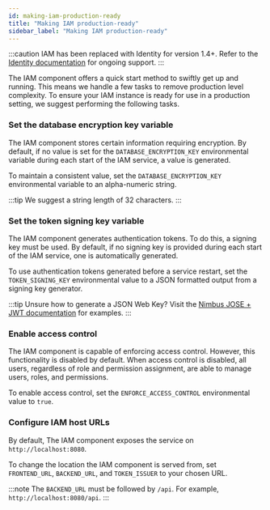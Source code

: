 ```yaml
---
id: making-iam-production-ready
title: "Making IAM production-ready"
sidebar_label: "Making IAM production-ready"
---
```


:::caution
IAM has been replaced with Identity for version 1.4+. Refer to the
[Identity documentation](../../identity/what-is-identity.md) for ongoing support.
:::

The IAM component offers a quick start method to swiftly get up and running. This means we handle a few tasks to remove production level complexity. To ensure your IAM instance is ready for use in a production setting, we suggest performing the following tasks.

### Set the database encryption key variable

The IAM component stores certain information requiring encryption. By default, if no value is set for the `DATABASE_ENCRYPTION_KEY` environmental variable during each start of the IAM service, a value is generated.

To maintain a consistent value, set the `DATABASE_ENCRYPTION_KEY` environmental variable to an alpha-numeric string.

:::tip
We suggest a string length of 32 characters.
:::

### Set the token signing key variable

The IAM component generates authentication tokens. To do this, a signing key must be used. By default, if no signing key is provided during each start of the IAM service, one is automatically generated.

To use authentication tokens generated before a service restart, set the `TOKEN_SIGNING_KEY` environmental value
to a JSON formatted output from a signing key generator.

:::tip
Unsure how to generate a JSON Web Key? Visit the [Nimbus JOSE + JWT documentation](https://connect2id.com/products/nimbus-jose-jwt/generator) for examples.
:::

### Enable access control

The IAM component is capable of enforcing access control. However, this functionality is disabled by default.
When access control is disabled, all users, regardless of role and permission assignment, are able to manage users, roles, and permissions.

To enable access control, set the `ENFORCE_ACCESS_CONTROL` environmental value to `true`.

### Configure IAM host URLs

By default, The IAM component exposes the service on `http://localhost:8080`.

To change the location the IAM component is served from, set `FRONTEND_URL`, `BACKEND_URL`, and `TOKEN_ISSUER` to your chosen URL.

:::note
The `BACKEND_URL` must be followed by `/api`. For example, `http://localhost:8080/api`.
:::
